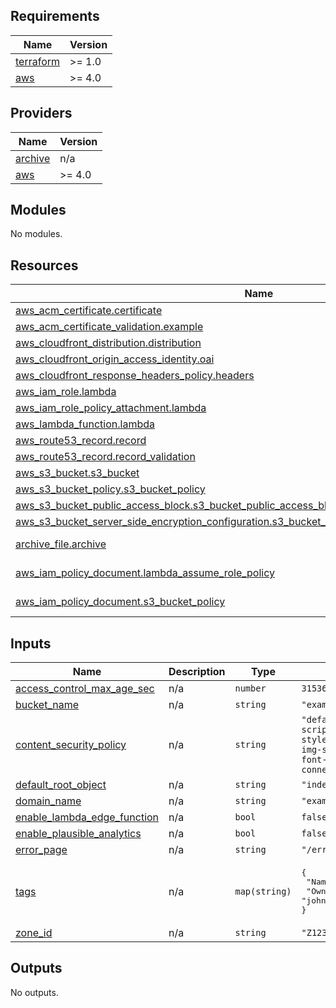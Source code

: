 <!-- BEGIN_TF_DOCS -->
## Requirements

| Name | Version |
|------|---------|
| <a name="requirement_terraform"></a> [terraform](#requirement\_terraform) | >= 1.0 |
| <a name="requirement_aws"></a> [aws](#requirement\_aws) | >= 4.0 |

## Providers

| Name | Version |
|------|---------|
| <a name="provider_archive"></a> [archive](#provider\_archive) | n/a |
| <a name="provider_aws"></a> [aws](#provider\_aws) | >= 4.0 |

## Modules

No modules.

## Resources

| Name | Type |
|------|------|
| [aws_acm_certificate.certificate](https://registry.terraform.io/providers/hashicorp/aws/latest/docs/resources/acm_certificate) | resource |
| [aws_acm_certificate_validation.example](https://registry.terraform.io/providers/hashicorp/aws/latest/docs/resources/acm_certificate_validation) | resource |
| [aws_cloudfront_distribution.distribution](https://registry.terraform.io/providers/hashicorp/aws/latest/docs/resources/cloudfront_distribution) | resource |
| [aws_cloudfront_origin_access_identity.oai](https://registry.terraform.io/providers/hashicorp/aws/latest/docs/resources/cloudfront_origin_access_identity) | resource |
| [aws_cloudfront_response_headers_policy.headers](https://registry.terraform.io/providers/hashicorp/aws/latest/docs/resources/cloudfront_response_headers_policy) | resource |
| [aws_iam_role.lambda](https://registry.terraform.io/providers/hashicorp/aws/latest/docs/resources/iam_role) | resource |
| [aws_iam_role_policy_attachment.lambda](https://registry.terraform.io/providers/hashicorp/aws/latest/docs/resources/iam_role_policy_attachment) | resource |
| [aws_lambda_function.lambda](https://registry.terraform.io/providers/hashicorp/aws/latest/docs/resources/lambda_function) | resource |
| [aws_route53_record.record](https://registry.terraform.io/providers/hashicorp/aws/latest/docs/resources/route53_record) | resource |
| [aws_route53_record.record_validation](https://registry.terraform.io/providers/hashicorp/aws/latest/docs/resources/route53_record) | resource |
| [aws_s3_bucket.s3_bucket](https://registry.terraform.io/providers/hashicorp/aws/latest/docs/resources/s3_bucket) | resource |
| [aws_s3_bucket_policy.s3_bucket_policy](https://registry.terraform.io/providers/hashicorp/aws/latest/docs/resources/s3_bucket_policy) | resource |
| [aws_s3_bucket_public_access_block.s3_bucket_public_access_block](https://registry.terraform.io/providers/hashicorp/aws/latest/docs/resources/s3_bucket_public_access_block) | resource |
| [aws_s3_bucket_server_side_encryption_configuration.s3_bucket_server_side_encryption_configuration](https://registry.terraform.io/providers/hashicorp/aws/latest/docs/resources/s3_bucket_server_side_encryption_configuration) | resource |
| [archive_file.archive](https://registry.terraform.io/providers/hashicorp/archive/latest/docs/data-sources/file) | data source |
| [aws_iam_policy_document.lambda_assume_role_policy](https://registry.terraform.io/providers/hashicorp/aws/latest/docs/data-sources/iam_policy_document) | data source |
| [aws_iam_policy_document.s3_bucket_policy](https://registry.terraform.io/providers/hashicorp/aws/latest/docs/data-sources/iam_policy_document) | data source |

## Inputs

| Name | Description | Type | Default | Required |
|------|-------------|------|---------|:--------:|
| <a name="input_access_control_max_age_sec"></a> [access\_control\_max\_age\_sec](#input\_access\_control\_max\_age\_sec) | n/a | `number` | `31536000` | no |
| <a name="input_bucket_name"></a> [bucket\_name](#input\_bucket\_name) | n/a | `string` | `"example.com"` | no |
| <a name="input_content_security_policy"></a> [content\_security\_policy](#input\_content\_security\_policy) | n/a | `string` | `"default-src 'self'; script-src 'self'; style-src 'self'; img-src 'self' data:; font-src 'self'; connect-src 'self';"` | no |
| <a name="input_default_root_object"></a> [default\_root\_object](#input\_default\_root\_object) | n/a | `string` | `"index.html"` | no |
| <a name="input_domain_name"></a> [domain\_name](#input\_domain\_name) | n/a | `string` | `"example.com"` | no |
| <a name="input_enable_lambda_edge_function"></a> [enable\_lambda\_edge\_function](#input\_enable\_lambda\_edge\_function) | n/a | `bool` | `false` | no |
| <a name="input_enable_plausible_analytics"></a> [enable\_plausible\_analytics](#input\_enable\_plausible\_analytics) | n/a | `bool` | `false` | no |
| <a name="input_error_page"></a> [error\_page](#input\_error\_page) | n/a | `string` | `"/error.html"` | no |
| <a name="input_tags"></a> [tags](#input\_tags) | n/a | `map(string)` | <pre>{<br>  "Name": "example.com",<br>  "Owner": "johnny"<br>}</pre> | no |
| <a name="input_zone_id"></a> [zone\_id](#input\_zone\_id) | n/a | `string` | `"Z1234567890"` | no |

## Outputs

No outputs.
<!-- END_TF_DOCS -->